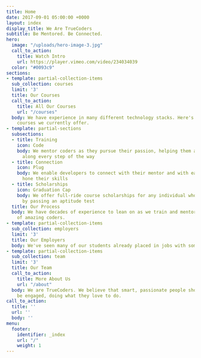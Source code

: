 ```yaml
---
title: Home
date: 2017-09-01 05:00:00 +0000
layout: index
display_title: We Are TrueCoders
subtitle: Be Mentored. Be Connected.
hero:
  image: "/uploads/hero-image-3.jpg"
  call_to_action:
    title: Watch Intro
    url: https://player.vimeo.com/video/234034039
  color: "#0093c9"
sections:
- template: partial-collection-items
  sub_collection: courses
  limit: '3'
  title: Our Courses
  call_to_action:
    title: All Our Courses
    url: "/courses"
  body: We have experience in many different technology stacks. Here's some of the
    courses we currently offer.
- template: partial-sections
  subsections:
  - title: Training
    icon: Code
    body: We mentor coders as they pursue their passion, helping them achieve success
      along every step of the way
  - title: Connection
    icon: Plug
    body: We enable developers to connect with their mentor and with each other to
      hone their skills
  - title: Scholarships
    icon: Graduation Cap
    body: We offer full-ride course scholarships for any individual who qualifies
      by passing an aptitude test
  title: Our Process
  body: We have decades of experience to lean on as we train and mentor the next generation
    of amazing coders.
- template: partial-collection-items
  sub_collection: employers
  limit: '3'
  title: Our Employers
  body: We've seen many of our students already placed in jobs with some great companies.
- template: partial-collection-items
  sub_collection: team
  limit: '3'
  title: Our Team
  call_to_action:
    title: More About Us
    url: "/about"
  body: We are TrueCoders. We believe that smart, passionate people should always
    be engaged, doing what they love to do.
call_to_action:
  title: ''
  url: ''
  body: ''
menu:
  footer:
    identifier: _index
    url: "/"
    weight: 1
---
```


